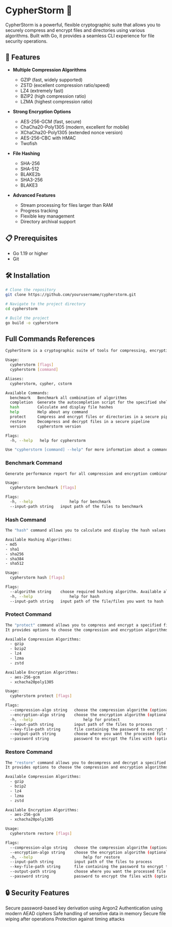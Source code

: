 # CypherStorm 🔐

CypherStorm is a powerful, flexible cryptographic suite that allows you to securely compress and encrypt files and directories using various algorithms. Built with Go, it provides a seamless CLI experience for file security operations.

## 🚀 Features

- **Multiple Compression Algorithms**

  - GZIP (fast, widely supported)
  - ZSTD (excellent compression ratio/speed)
  - LZ4 (extremely fast)
  - BZIP2 (high compression ratio)
  - LZMA (highest compression ratio)

- **Strong Encryption Options**

  - AES-256-GCM (fast, secure)
  - ChaCha20-Poly1305 (modern, excellent for mobile)
  - XChaCha20-Poly1305 (extended nonce version)
  - AES-256-CBC with HMAC
  - Twofish

- **File Hashing**

  - SHA-256
  - SHA-512
  - BLAKE2b
  - SHA3-256
  - BLAKE3

- **Advanced Features**
  - Stream processing for files larger than RAM
  - Progress tracking
  - Flexible key management
  - Directory archival support

## 📋 Prerequisites

- Go 1.19 or higher
- Git

## 🛠️ Installation

```bash
# Clone the repository
git clone https://github.com/yourusername/cypherstorm.git

# Navigate to the project directory
cd cypherstorm

# Build the project
go build -o cypherstorm
```

## Full Commands References

```bash
CypherStorm is a cryptographic suite of tools for compressing, encrypting, and hashing files or folders with customizable algorithms, providing flexible, high-security file management

Usage:
  cypherstorm [flags]
  cypherstorm [command]

Aliases:
  cypherstorm, cypher, cstorm

Available Commands:
  benchmark   Benchmark all combination of algorithms
  completion  Generate the autocompletion script for the specified shell
  hash        Calculate and display file hashes
  help        Help about any command
  protect     Compress and encrypt files or directories in a secure pipeline
  restore     Decompress and decrypt files in a secure pipeline
  version     cypherstorm version

Flags:
  -h, --help   help for cypherstorm

Use "cypherstorm [command] --help" for more information about a command.
```

### Benchmark Command

```bash
Generate performance report for all compression and encryption combinations

Usage:
  cypherstorm benchmark [flags]

Flags:
  -h, --help                help for benchmark
  --input-path string   input path of the files to benchmark

```

### Hash Command

```bash
The "hash" command allows you to calculate and display the hash values of files or directories.

Available Hashing Algorithms:
- md5
- sha1
- sha256
- sha384
- sha512

Usage:
  cypherstorm hash [flags]

Flags:
  --algorithm string    choose required hashing algorithm. Available algorithms: md5, sha1, sha256, sha384, sha512 (default "sha256")
  -h, --help                help for hash
  --input-path string   input path of the file/files you want to hash
```

### Protect Command

```bash
The "protect" command allows you to compress and encrypt a specified file or directory.
It provides options to choose the compression and encryption algorithms, ensuring secure and efficient storage or transfer of data.

Available Compression Algorithms:
  - gzip
  - bzip2
  - lz4
  - lzma
  - zstd

Available Encryption Algorithms:
  - aes-256-gcm
  - xchacha20poly1305

Usage:
  cypherstorm protect [flags]

Flags:
  --compression-algo string   choose the compression algorithm (optional) (default "gzip")
  --encryption-algo string    choose the encryption algorithm (optional) (default "aes-256-gcm")
  -h, --help                      help for protect
  --input-path string         input path of the files to process
  --key-file-path string      file containing the password to encrypt the files with (optional)
  --output-path string        choose where you want the processed file to output to
  --password string           password to encrypt the files with (optional)

```

### Restore Command

```bash
The "restore" command allows you to decompress and decrypt a specified file or directory.
It provides options to choose the compression and encryption algorithms, ensuring the recovery of the original data.

Available Compression Algorithms:
  - gzip
  - bzip2
  - lz4
  - lzma
  - zstd

Available Encryption Algorithms:
  - aes-256-gcm
  - xchacha20poly1305

Usage:
  cypherstorm restore [flags]

Flags:
  --compression-algo string   choose the compression algorithm (optional) (default "gzip")
  --encryption-algo string    choose the encryption algorithm (optional) (default "aes-256-gcm")
  -h, --help                      help for restore
  --input-path string         input path of the files to process
  --key-file-path string      file containing the password to encrypt the files with (optional)
  --output-path string        choose where you want the processed file to output to
  --password string           password to encrypt the files with (optional)

```

## 🔒 Security Features

Secure password-based key derivation using Argon2
Authentication using modern AEAD ciphers
Safe handling of sensitive data in memory
Secure file wiping after operations
Protection against timing attacks
